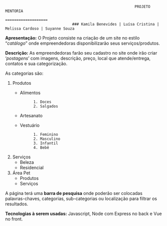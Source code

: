                                                               PROJETO MENTORIA
                                                             ===================
                                  ### Kamila Benevides | Luísa Cristina | Melissa Cardoso | Suyanne Souza
 
**Apresentação:** O Projeto consiste na criação de um site no estilo “*catálogo*” 
onde empreendedoras disponibilizarão seus serviços/produtos. 

**Descrição:** As empreendedoras farão seu cadastro no site onde irão criar 
‘*postagens*’ com imagens, descrição, preço, local que atende/entrega, contatos 
e sua categorização.

 As categorias são:
1. Produtos
      - Alimentos
      
                  1. Doces
                  2. Salgados
      - Artesanato
      - Vestuário
      
                  1. Feminino
                  2. Masculino
                  3. Infantil
                  4. Bebê
2. Serviços
      - Beleza
      - Residencial
3. Área Pet
      - Produtos
      - Serviços

A página terá uma **barra de pesquisa** onde poderão ser colocadas palavras-chaves, categorias, sub-categorias ou localização para filtrar os resultados.

**Tecnologias à serem usadas:** Javascript, Node com Express no back e Vue no front.

